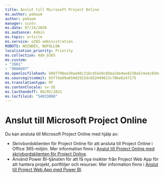 ```yaml
---
title: Anslut till Microsoft Project Online
ms.author: pebaum
author: pebaum
manager: scotv
ms.date: 07/24/2020
ms.audience: Admin
ms.topic: article
ms.service: o365-administration
ROBOTS: NOINDEX, NOFOLLOW
localization_priority: Priority
ms.collection: Adm_O365
ms.custom:
- "2661"
- "9000697"
ms.openlocfilehash: b097798ee38ae88c316c455e9c8bba2dedee8238a5c4e4c034ecfc9cdc17f72e
ms.sourcegitcommit: b5f7da89a650d2915dc652449623c78be6247175
ms.translationtype: MT
ms.contentlocale: sv-SE
ms.lasthandoff: 08/05/2021
ms.locfileid: "54033008"
---
```

# <a name="connect-to-project-online"></a>Anslut till Microsoft Project Online

Du kan ansluta till Microsoft Project Online med hjälp av:

- Skrivbordsklienten för Project Online för att ansluta till Project Online i Office 365-miljön. Mer information finns i [Anslut till Project Online med skrivbordsklienten för Project Online](https://docs.microsoft.com/projectonline/connect-to-project-online-with-the-project-online-desktop-client).  
- Använd Power BI-tjänsten för att få nya insikter från Project Web App för att hantera projekt, portföljer och resurser. Mer information finns i [Anslut till Project Web App med Power BI](https://docs.microsoft.com/power-bi/connect-data/service-connect-to-project-online).  